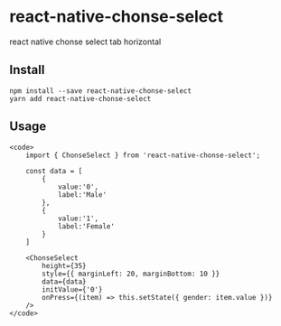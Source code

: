 # react-native-chonse-select
react native chonse select tab horizontal

## Install
	npm install --save react-native-chonse-select
	yarn add react-native-chonse-select

## Usage
	<code>
		import { ChonseSelect } from 'react-native-chonse-select';

		const data = [
			{
				value:'0',
				label:'Male'
			},
			{
				value:'1',
				label:'Female'
			}
		]

		<ChonseSelect
			height={35}
			style={{ marginLeft: 20, marginBottom: 10 }}
			data={data}
			initValue={'0'}
			onPress={(item) => this.setState({ gender: item.value })}
		/>
	</code>
